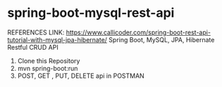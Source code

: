 # spring-boot-mysql-rest-api
REFERENCES LINK: https://www.callicoder.com/spring-boot-rest-api-tutorial-with-mysql-jpa-hibernate/
Spring Boot, MySQL, JPA, Hibernate Restful CRUD API
1. Clone this Repository
2. mvn spring-boot:run
3. POST, GET , PUT, DELETE api in POSTMAN
